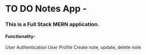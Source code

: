 # TO DO Notes App -

### This is a Full Stack MERN application.

#### Functionality-

User Authentication
User Profile
Create note, update, delete note
